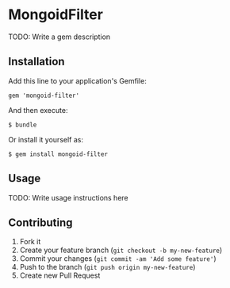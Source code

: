 # MongoidFilter

TODO: Write a gem description

## Installation

Add this line to your application's Gemfile:

    gem 'mongoid-filter'

And then execute:

    $ bundle

Or install it yourself as:

    $ gem install mongoid-filter

## Usage

TODO: Write usage instructions here

## Contributing

1. Fork it
2. Create your feature branch (`git checkout -b my-new-feature`)
3. Commit your changes (`git commit -am 'Add some feature'`)
4. Push to the branch (`git push origin my-new-feature`)
5. Create new Pull Request

